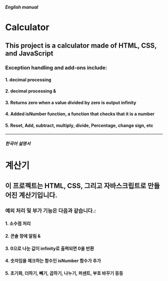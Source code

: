 ##### English manual
# Calculator

## This project is a calculator made of HTML, CSS, and JavaScript

### Exception handling and add-ons include:
#### 1. decimal processing
#### 2. decimal processing &
#### 3. Returns zero when a value divided by zero is output infinity
#### 4. Added isNumber function, a function that checks that it is a number
#### 5. Reset, Add, subtract, multiply, divide, Percentage, change sign, etc

------------
##### 한국어 설명서
# 계산기

## 이 프로젝트는 HTML, CSS, 그리고 자바스크립트로 만들어진 계산기입니다.

### 예외 처리 및 부가 기능은 다음과 같습니다.:
#### 1. 소수점 처리
#### 2. 콘솔 창에 알림 &
#### 3. 0으로 나눈 값이 infinity로 출력되면 0을 반환
#### 4. 숫자임을 체크하는 함수인 isNumber 함수가 추가
#### 5. 초기화, 더하기, 빼기, 곱하기, 나누기, 퍼센트, 부호 바꾸기 등등 
